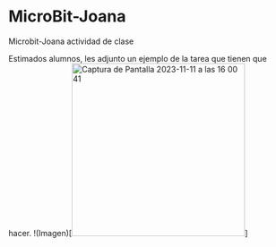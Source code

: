 # MicroBit-Joana
Microbit-Joana actividad de clase

Estimados alumnos, les adjunto un ejemplo de la tarea que tienen que hacer. 
!(Imagen)[<img width="309" alt="Captura de Pantalla 2023-11-11 a las 16 00 41" src="https://github.com/ull-mfp-aet-2324-alu0101039183/MicroBit-Joana/assets/148484350/fa9e7288-b82c-4fb4-bace-4088ec83c0ea">]
